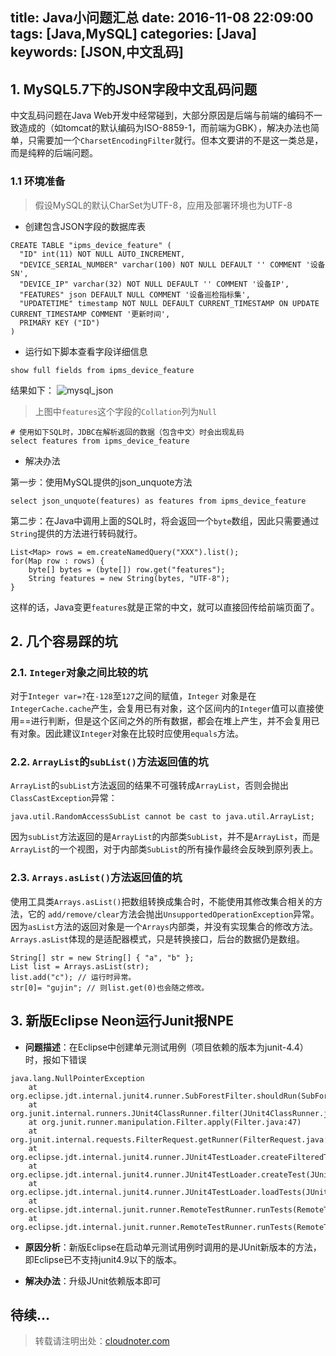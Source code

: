 title: Java小问题汇总
date: 2016-11-08 22:09:00
tags: [Java,MySQL]
categories: [Java]
keywords: [JSON,中文乱码]
---
## 1. MySQL5.7下的JSON字段中文乱码问题
中文乱码问题在Java Web开发中经常碰到，大部分原因是后端与前端的编码不一致造成的（如tomcat的默认编码为ISO-8859-1，而前端为GBK），解决办法也简单，只需要加一个`CharsetEncodingFilter`就行。但本文要讲的不是这一类总是，而是纯粹的后端问题。
### 1.1 环境准备
> 假设MySQL的默认CharSet为UTF-8，应用及部署环境也为UTF-8

* 创建包含JSON字段的数据库表

```
CREATE TABLE "ipms_device_feature" (
  "ID" int(11) NOT NULL AUTO_INCREMENT,
  "DEVICE_SERIAL_NUMBER" varchar(100) NOT NULL DEFAULT '' COMMENT '设备SN',
  "DEVICE_IP" varchar(32) NOT NULL DEFAULT '' COMMENT '设备IP',
  "FEATURES" json DEFAULT NULL COMMENT '设备巡检指标集',
  "UPDATETIME" timestamp NOT NULL DEFAULT CURRENT_TIMESTAMP ON UPDATE CURRENT_TIMESTAMP COMMENT '更新时间',
  PRIMARY KEY ("ID")
)
```

<!--more-->

* 运行如下脚本查看字段详细信息

```
show full fields from ipms_device_feature
```
 
结果如下：
![mysql_json](http://oaivivmzx.bkt.clouddn.com/mysql_json.jpg)

> 上图中`features`这个字段的`Collation`列为`Null`

```
# 使用如下SQL时，JDBC在解析返回的数据（包含中文）时会出现乱码
select features from ipms_device_feature 
```

* 解决办法

第一步：使用MySQL提供的json_unquote方法

```
select json_unquote(features) as features from ipms_device_feature
```

第二步：在Java中调用上面的SQL时，将会返回一个`byte`数组，因此只需要通过`String`提供的方法进行转码就行。

```
List<Map> rows = em.createNamedQuery("XXX").list();
for(Map row : rows) {
	byte[] bytes = (byte[]) row.get("features");
	String features = new String(bytes, "UTF-8");
}
```

这样的话，Java变更`features`就是正常的中文，就可以直接回传给前端页面了。

## 2. 几个容易踩的坑
### 2.1. `Integer`对象之间比较的坑
对于`Integer var=?`在`-128`至`127`之间的赋值，`Integer` 对象是在`IntegerCache.cache`产生，会复用已有对象，这个区间内的`Integer`值可以直接使用==进行判断，但是这个区间之外的所有数据，都会在堆上产生，并不会复用已有对象。因此建议`Integer`对象在比较时应使用`equals`方法。

### 2.2. `ArrayList`的`subList()`方法返回值的坑
`ArrayList`的`subList`方法返回的结果不可强转成`ArrayList`，否则会抛出`ClassCastException`异常：

```
java.util.RandomAccessSubList cannot be cast to java.util.ArrayList;
```

因为`subList`方法返回的是`ArrayList`的内部类`SubList`，并不是`ArrayList`，而是`ArrayList`的一个视图，对于内部类`SubList`的所有操作最终会反映到原列表上。

### 2.3. `Arrays.asList()`方法返回值的坑
使用工具类`Arrays.asList()`把数组转换成集合时，不能使用其修改集合相关的方法，它的 `add/remove/clear`方法会抛出`UnsupportedOperationException`异常。因为`asList`方法的返回对象是一个`Arrays`内部类，并没有实现集合的修改方法。`Arrays.asList`体现的是适配器模式，只是转换接口，后台的数据仍是数组。
 
 ```
 String[] str = new String[] { "a", "b" };
 List list = Arrays.asList(str);
 list.add("c"); // 运行时异常。
 str[0]= "gujin"; // 则list.get(0)也会随之修改。
 ```

## 3. 新版Eclipse Neon运行Junit报NPE
* **问题描述**：在Eclipse中创建单元测试用例（项目依赖的版本为junit-4.4）时，报如下错误

```
java.lang.NullPointerException
	at org.eclipse.jdt.internal.junit4.runner.SubForestFilter.shouldRun(SubForestFilter.java:81)
	at org.junit.internal.runners.JUnit4ClassRunner.filter(JUnit4ClassRunner.java:110)
	at org.junit.runner.manipulation.Filter.apply(Filter.java:47)
	at org.junit.internal.requests.FilterRequest.getRunner(FilterRequest.java:34)
	at org.eclipse.jdt.internal.junit4.runner.JUnit4TestLoader.createFilteredTest(JUnit4TestLoader.java:77)
	at org.eclipse.jdt.internal.junit4.runner.JUnit4TestLoader.createTest(JUnit4TestLoader.java:68)
	at org.eclipse.jdt.internal.junit4.runner.JUnit4TestLoader.loadTests(JUnit4TestLoader.java:43)
	at org.eclipse.jdt.internal.junit.runner.RemoteTestRunner.runTests(RemoteTestRunner.java:444)
	at org.eclipse.jdt.internal.junit.runner.RemoteTestRunner.runTests(RemoteTestRunner.java:678)
```
* **原因分析**：新版Eclipse在启动单元测试用例时调用的是JUnit新版本的方法，即Eclipse已不支持junit4.9以下的版本。

* **解决办法**：升级JUnit依赖版本即可 

## 待续...


> 转载请注明出处：[cloudnoter.com](http://cloudnoter.com)


